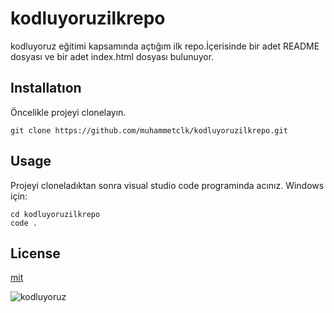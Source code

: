 # kodluyoruzilkrepo
kodluyoruz eğitimi kapsamında açtığım ilk repo.İçerisinde bir adet 
README dosyası ve bir adet index.html dosyası bulunuyor.
## Installatıon
Öncelikle projeyi clonelayın.
```
git clone https://github.com/muhammetclk/kodluyoruzilkrepo.git
```
## Usage
Projeyi cloneladıktan sonra visual studio code programinda acınız.
Windows için:
```
cd kodluyoruzilkrepo
code .
```
## License
[mit](https://opensource.org/licenses/MIT)

![kodluyoruz](https://www.google.com/url?sa=i&url=https%3A%2F%2Fkommunity.com%2Fkodluyoruz&psig=AOvVaw3LirTN3Moo18o7MLAMAI8N&ust=1636752416569000&source=images&cd=vfe&ved=0CAsQjRxqFwoTCIDyqY6gkfQCFQAAAAAdAAAAABAU)